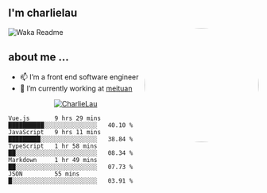 
<h2>I'm charlielau</h2>
<img align='right' style="border-radius:50%" src="https://avatars1.githubusercontent.com/u/44078251?s=460&u=6b4f1c257663e44063b0b6a21c9c94f45bcfdcc7&v=4" width="230">

![Waka Readme](https://github.com/CharlieLau/charlielau/workflows/Waka%20Readme/badge.svg)

## about me ...
- 📫 I’m a front end software  engineer
- 🔭 I’m currently working at  <a href="https://www.meituan.com">meituan</a>

<p align="center">
  <a href="https://github.com/charlielau" class="rich-diff-level-one">
    <img src="https://github-readme-stats.vercel.app/api?username=charlielau&title_color=333&text_color=777" alt="CharlieLau" >
  </a>
</p>

<!--START_SECTION:waka-->
```text
Vue.js       9 hrs 29 mins   ██████████░░░░░░░░░░░░░░░   40.10 % 
JavaScript   9 hrs 11 mins   █████████░░░░░░░░░░░░░░░░   38.84 % 
TypeScript   1 hr 58 mins    ██░░░░░░░░░░░░░░░░░░░░░░░   08.34 % 
Markdown     1 hr 49 mins    ██░░░░░░░░░░░░░░░░░░░░░░░   07.73 % 
JSON         55 mins         █░░░░░░░░░░░░░░░░░░░░░░░░   03.91 %
```
<!--END_SECTION:waka-->